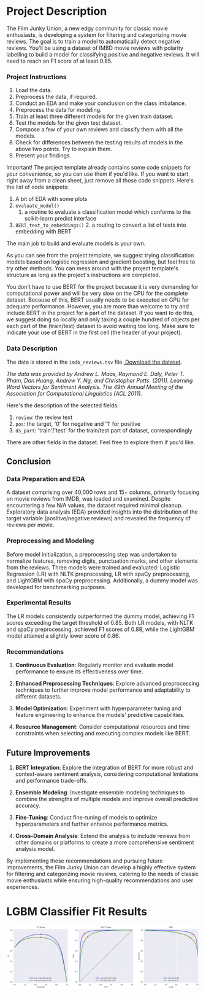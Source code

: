 # **Project Description**

The Film Junky Union, a new edgy community for classic movie enthusiasts, is developing a system for filtering and categorizing movie reviews. The goal is to train a model to automatically detect negative reviews. You'll be using a dataset of IMBD movie reviews with polarity labelling to build a model for classifying positive and negative reviews. It will need to reach an F1 score of at least 0.85.


### **Project Instructions**



1. Load the data.
2. Preprocess the data, if required.
3. Conduct an EDA and make your conclusion on the class imbalance.
4. Preprocess the data for modeling.
5. Train at least three different models for the given train dataset.
6. Test the models for the given test dataset.
7. Compose a few of your own reviews and classify them with all the models.
8. Check for differences between the testing results of models in the above two points. Try to explain them.
9. Present your findings.

Important! The project template already contains some code snippets for your convenience, so you can use them if you'd like. If you want to start right away from a clean sheet, just remove all those code snippets. Here's the list of code snippets:



1. A bit of EDA with some plots
2. `evaluate_model()`
    1. a routine to evaluate a classification model which conforms to the scikit-learn predict interface
3. `BERT_text_to_embeddings()`
    2. a routing to convert a list of texts into embedding with BERT

The main job to build and evaluate models is your own.

As you can see from the project template, we suggest trying classification models based on logistic regression and gradient boosting, but feel free to try other methods. You can mess around with the project template's structure as long as the project's instructions are completed.

You don't have to use BERT for the project because it is very demanding for computational power and will be very slow on the CPU for the complete dataset. Because of this, BERT usually needs to be executed on GPU for adequate performance. However, you are more than welcome to try and include BERT in the project for a part of the dataset. If you want to do this, we suggest doing so locally and only taking a couple hundred of objects per each part of the (train/test) dataset to avoid waiting too long. Make sure to indicate your use of BERT in the first cell (the header of your project).


### **Data Description**

The data is stored in the `imdb_reviews.tsv` file.[ Download the dataset](https://practicum-content.s3.us-west-1.amazonaws.com/datasets/imdb_reviews.tsv).

_The data was provided by Andrew L. Maas, Raymond E. Daly, Peter T. Pham, Dan Huang, Andrew Y. Ng, and Christopher Potts. (2011). Learning Word Vectors for Sentiment Analysis. The 49th Annual Meeting of the Association for Computational Linguistics (ACL 2011)._

Here's the description of the selected fields:



1. `review`: the review text
2. `pos`: the target, '0' for negative and '1' for positive
3. `ds_part`: 'train'/'test' for the train/test part of dataset, correspondingly

There are other fields in the dataset. Feel free to explore them if you'd like.

## Conclusion

### Data Preparation and EDA

A dataset comprising over 40,000 rows and 15+ columns, primarily focusing on movie reviews from IMDB, was loaded and examined. Despite encountering a few N/A values, the dataset required minimal cleanup. Exploratory data analysis (EDA) provided insights into the distribution of the target variable (positive/negative reviews) and revealed the frequency of reviews per movie.

### Preprocessing and Modeling

Before model initialization, a preprocessing step was undertaken to normalize features, removing digits, punctuation marks, and other elements from the reviews. Three models were trained and evaluated: Logistic Regression (LR) with NLTK preprocessing, LR with spaCy preprocessing, and LightGBM with spaCy preprocessing. Additionally, a dummy model was developed for benchmarking purposes.

### Experimental Results

The LR models consistently outperformed the dummy model, achieving F1 scores exceeding the target threshold of 0.85. Both LR models, with NLTK and spaCy preprocessing, achieved F1 scores of 0.88, while the LightGBM model attained a slightly lower score of 0.86.

### Recommendations

1. **Continuous Evaluation**: Regularly monitor and evaluate model performance to ensure its effectiveness over time.

2. **Enhanced Preprocessing Techniques**: Explore advanced preprocessing techniques to further improve model performance and adaptability to different datasets.

3. **Model Optimization**: Experiment with hyperparameter tuning and feature engineering to enhance the models' predictive capabilities.

4. **Resource Management**: Consider computational resources and time constraints when selecting and executing complex models like BERT.

## Future Improvements

1. **BERT Integration**: Explore the integration of BERT for more robust and context-aware sentiment analysis, considering computational limitations and performance trade-offs.

2. **Ensemble Modeling**: Investigate ensemble modeling techniques to combine the strengths of multiple models and improve overall predictive accuracy.

3. **Fine-Tuning**: Conduct fine-tuning of models to optimize hyperparameters and further enhance performance metrics.

4. **Cross-Domain Analysis**: Extend the analysis to include reviews from other domains or platforms to create a more comprehensive sentiment analysis model.

By implementing these recommendations and pursuing future improvements, the Film Junky Union can develop a highly effective system for filtering and categorizing movie reviews, catering to the needs of classic movie enthusiasts while ensuring high-quality recommendations and user experiences.

# LGBM Classifier  Fit Results
 <a href="url"><img src="Training_result.png" height="auto"  style="border-radius:20px"></a>

